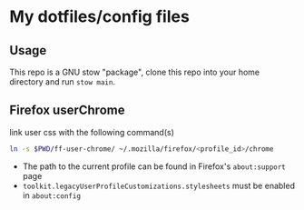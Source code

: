 # My dotfiles/config files

## Usage

This repo is a GNU stow "package", clone this repo into your home directory and run `stow main`.

## Firefox userChrome

link user css with the following command(s)

```sh
ln -s $PWD/ff-user-chrome/ ~/.mozilla/firefox/<profile_id>/chrome
```

- The path to the current profile can be found in Firefox's `about:support` page
- `toolkit.legacyUserProfileCustomizations.stylesheets` must be enabled in `about:config`
